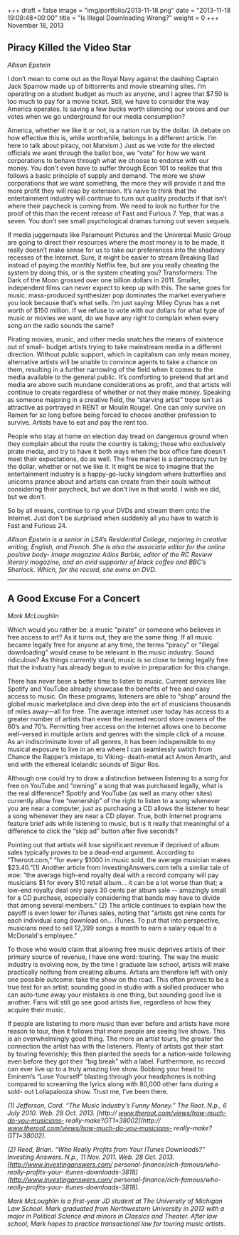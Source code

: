 +++
draft = false
image = "img/portfolio/2013-11-18.png"
date = "2013-11-18 19:09:48+00:00"
title = "Is Illegal Downloading Wrong?"
weight = 0
+++
November 18, 2013
<!--more-->

## Piracy Killed the Video Star

_Allison Epstein_

I don’t mean to come out as the Royal Navy against the dashing Captain Jack Sparrow made up of bittorrents and movie streaming sites. I’m operating on a student budget as much as anyone, and I agree that $7.50 is too much to pay for a movie ticket. Still, we have to consider the way America operates. Is saving a few bucks worth silencing our voices and our votes when we go underground for our media consumption?

America, whether we like it or not, is a nation run by the dollar. (A debate on how effective this is, while worthwhile, belongs in a different article. I’m here to talk about piracy, not Marxism.) Just as we vote for the elected officials we want through the ballot box, we “vote” for how we want corporations to behave through what we choose to endorse with our money. You don’t even have to suffer through Econ 101 to realize that this follows a basic principle of supply and demand. The more we show corporations that we want something, the more they will provide it and the more profit they will reap by extension. It’s naive to think that the entertainment industry will continue to turn out quality products if that isn’t where their paycheck is coming from. We need to look no further for the proof of this than the recent release of Fast and Furious 7. Yep, that was a seven. You don’t see small psychological dramas turning out seven sequels.

If media juggernauts like Paramount Pictures and the Universal Music Group are going to direct their resources where the most money is to be made, it really doesn’t make sense for us to take our preferences into the shadowy recesses of the Internet. Sure, it might be easier to stream Breaking Bad instead of paying the monthly Netflix fee, but are you really cheating the system by doing this, or is the system cheating you? Transformers: The Dark of the Moon grossed over one billion dollars in 2011. Smaller, independent films can never expect to keep up with this. The same goes for music: mass-produced synthesizer pop dominates the market everywhere you look because that’s what sells. I’m just saying: Miley Cyrus has a net worth of $150 million. If we refuse to vote with our dollars for what type of music or movies we want, do we have any right to complain when every song on the radio sounds the same?

Pirating movies, music, and other media snatches the means of existence out of small- budget artists trying to take mainstream media in a different direction. Without public support, which in capitalism can only mean money, alternative artists will be unable to convince agents to take a chance on them, resulting in a further narrowing of the field when it comes to the media available to the general public. It’s comforting to pretend that art and media are above such mundane considerations as profit, and that artists will continue to create regardless of whether or not they make money. Speaking as someone majoring in a creative field, the “starving artist” trope isn’t as attractive as portrayed in RENT or Moulin Rouge!. One can only survive on Ramen for so long before being forced to choose another profession to survive. Artists have to eat and pay the rent too.

People who stay at home on election day tread on dangerous ground when they complain about the route the country is taking; those who exclusively pirate media, and try to have it both ways when the box office fare doesn’t meet their expectations, do as well. The free market is a democracy run by the dollar, whether or not we like it. It might be nice to imagine that the entertainment industry is a happy-go-lucky kingdom where butterflies and unicorns prance about and artists can create from their souls without considering their paycheck, but we don’t live in that world. I wish we did, but we don’t.

So by all means, continue to rip your DVDs and stream them onto the Internet. Just don’t be surprised when suddenly all you have to watch is Fast and Furious 24.

_Allison Epstein is a senior in LSA’s Residential College, majoring in creative writing, English, and French. She is also the associate editor for the online positive body- image magazine Adios Barbie, editor of the RC Review literary magazine, and an avid supporter of black coffee and BBC’s Sherlock. Which, for the record, she owns on DVD._

---

## A Good Excuse For a Concert

_Mark McLoughlin_

Which would you rather be: a music "pirate" or someone who believes in free access to art? As it turns out, they are the same thing. If all music became legally free for anyone at any time, the terms “piracy” or “illegal downloading” would cease to be relevant in the music industry. Sound ridiculous? As things currently stand, music is so close to being legally free that the industry has already begun to evolve in preparation for this change.

There has never been a better time to listen to music. Current services like Spotify and YouTube already showcase the benefits of free and easy access to music. On these programs, listeners are able to “shop” around the global music marketplace and dive deep into the art of musicians thousands of miles away—all for free. The average internet user today has access to a greater number of artists than even the learned record store owners of the 60’s and 70’s. Permitting free access on the internet allows one to become well-versed in multiple artists and genres with the simple click of a mouse. As an indiscriminate lover of all genres, it has been indispensible to my musical exposure to live in an era where I can seamlessly switch from Chance the Rapper’s mixtape, to Viking- death-metal act Amon Amarth, and end with the ethereal Icelandic sounds of Sigur Ros.

Although one could try to draw a distinction between listening to a song for free on YouTube and “owning” a song that was purchased legally, what is the real difference? Spotify and YouTube (as well as many other sites) currently allow free “ownership” of the right to listen to a song whenever you are near a computer, just as purchasing a CD allows the listener to hear a song whenever they are near a CD player. True, both internet programs feature brief ads while listening to music, but is it really that meaningful of a difference to click the “skip ad” button after five seconds?

Pointing out that artists will lose significant revenue if deprived of album sales typically proves to be a dead-end argument. According to “Theroot.com,” “for every $1000 in music sold, the average musician makes $23.40.”(1) Another article from InvestingAnswers.com tells a similar tale of woe: “the average high-end royalty deal with a record company will pay musicians $1 for every $10 retail album... it can be a lot worse than that; a low-end royalty deal only pays 30 cents per album sale -- amazingly small for a CD purchase, especially considering that bands may have to divide that among several members." (2) The article continues to explain how the payoff is even lower for iTunes sales, noting that "artists get nine cents for each individual song download on... iTunes. To put that into perspective, musicians need to sell 12,399 songs a month to earn a salary equal to a McDonald's employee."

To those who would claim that allowing free music deprives artists of their primary source of revenue, I have one word: touring. The way the music industry is evolving now, by the time I graduate law school, artists will make practically nothing from creating albums. Artists are therefore left with only one possible outcome: take the show on the road. This often proves to be a true test for an artist; sounding good in studio with a skilled producer who can auto-tune away your mistakes is one thing, but sounding good live is another. Fans will still go see good artists live, regardless of how they acquire their music.

If people are listening to more music than ever before and artists have more reason to tour, then it follows that more people are seeing live shows. This is an overwhelmingly good thing. The more an artist tours, the greater the connection the artist has with the listeners. Plenty of artists got their start by touring feverishly; this then planted the seeds for a nation-wide following even before they got their “big break” with a label. Furthermore, no record can ever live up to a truly amazing live show. Bobbing your head to Eminem’s “Lose Yourself” blasting through your headphones is nothing compared to screaming the lyrics along with 80,000 other fans during a sold- out Lollapalooza show. Trust me, I’ve been there.

_(1) Jefferson, Cord. “The Music Industry’s Funny Money.” The Root. N.p., 6 July 2010. Web. 28 Oct. 2013. [http:// www.theroot.com/views/how-much-do-you-musicians- really-make?GT1=38002](http:// www.theroot.com/views/how-much-do-you-musicians- really-make?GT1=38002)._

_(2) Reed, Brian. “Who Really Profits from Your ITunes Downloads?” Investing Answers. N.p., 11 Nov. 2011. Web. 28 Oct. 2013. [http://www.investinganswers.com/ personal-finance/rich-famous/who-really-profits-your- itunes-downloads-3818](http://www.investinganswers.com/ personal-finance/rich-famous/who-really-profits-your- itunes-downloads-3818)._

_Mark McLoughlin is a first-year JD student at The University of Michigan Law School. Mark graduated from Northwestern University in 2013 with a major in Political Science and minors in Classics and Theater. After law school, Mark hopes to practice transactional law for touring music artists._
